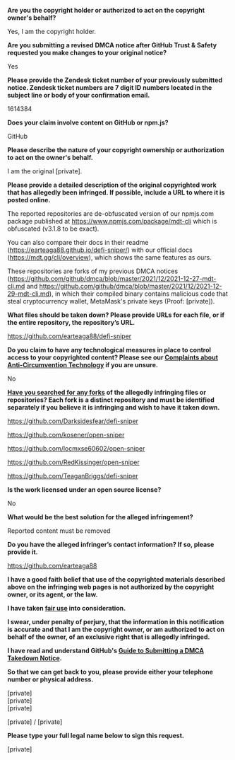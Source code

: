 **Are you the copyright holder or authorized to act on the copyright owner's behalf?**

Yes, I am the copyright holder.

**Are you submitting a revised DMCA notice after GitHub Trust & Safety requested you make changes to your original notice?**

Yes

**Please provide the Zendesk ticket number of your previously submitted notice. Zendesk ticket numbers are 7 digit ID numbers located in the subject line or body of your confirmation email.**

1614384

**Does your claim involve content on GitHub or npm.js?**

GitHub

**Please describe the nature of your copyright ownership or authorization to act on the owner's behalf.**

I am the original [private].

**Please provide a detailed description of the original copyrighted work that has allegedly been infringed. If possible, include a URL to where it is posted online.**

The reported repositories are de-obfuscated version of our npmjs.com package published at https://www.npmjs.com/package/mdt-cli which is obfuscated (v3.1.8 to be exact).

You can also compare their docs in their readme (https://earteaga88.github.io/defi-sniper/) with our official docs (https://mdt.gg/cli/overview), which shows the same features as ours.

These repositories are forks of my previous DMCA notices (https://github.com/github/dmca/blob/master/2021/12/2021-12-27-mdt-cli.md and https://github.com/github/dmca/blob/master/2021/12/2021-12-29-mdt-cli.md), in which their compiled binary contains malicious code that steal cryptocurrency wallet, MetaMask's private keys (Proof: [private]).

**What files should be taken down? Please provide URLs for each file, or if the entire repository, the repository’s URL.**

https://github.com/earteaga88/defi-sniper

**Do you claim to have any technological measures in place to control access to your copyrighted content? Please see our <a href="https://docs.github.com/articles/guide-to-submitting-a-dmca-takedown-notice#complaints-about-anti-circumvention-technology">Complaints about Anti-Circumvention Technology</a> if you are unsure.**

No

**<a href="https://docs.github.com/articles/dmca-takedown-policy#b-what-about-forks-or-whats-a-fork">Have you searched for any forks</a> of the allegedly infringing files or repositories? Each fork is a distinct repository and must be identified separately if you believe it is infringing and wish to have it taken down.**

https://github.com/Darksidesfear/defi-sniper

https://github.com/kosener/open-sniper

https://github.com/locmxse60602/open-sniper

https://github.com/RedKissinger/open-sniper

https://github.com/TeaganBriggs/defi-sniper

**Is the work licensed under an open source license?**

No

**What would be the best solution for the alleged infringement?**

Reported content must be removed

**Do you have the alleged infringer’s contact information? If so, please provide it.**

https://github.com/earteaga88

**I have a good faith belief that use of the copyrighted materials described above on the infringing web pages is not authorized by the copyright owner, or its agent, or the law.**

**I have taken <a href="https://www.lumendatabase.org/topics/22">fair use</a> into consideration.**

**I swear, under penalty of perjury, that the information in this notification is accurate and that I am the copyright owner, or am authorized to act on behalf of the owner, of an exclusive right that is allegedly infringed.**

**I have read and understand GitHub's <a href="https://docs.github.com/articles/guide-to-submitting-a-dmca-takedown-notice/">Guide to Submitting a DMCA Takedown Notice</a>.**

**So that we can get back to you, please provide either your telephone number or physical address.**

[private]  
[private]  
[private]  

[private] / [private]

**Please type your full legal name below to sign this request.**

[private]  
